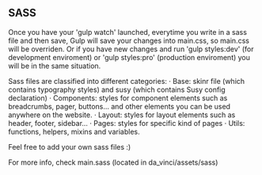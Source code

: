 SASS
----

Once you have your 'gulp watch' launched, everytime you write in a sass file
and then save, Gulp will save your changes into main.css, so main.css will be
overriden. Or if you have new changes and run 'gulp styles:dev' (for
development enviroment) or 'gulp styles:pro' (production enviroment)
you will be in the same situation.

Sass files are classified into different categories:
· Base: skinr file (which contains typography styles) and susy (which contains
Susy config declaration)
· Components: styles for component elements such as breadcrumbs, pager,
buttons... and other elements you can be used anywhere on the website.
· Layout: styles for layout elements such as header, footer, sidebar...
· Pages: styles for specific kind of pages
· Utils: functions, helpers, mixins and variables.

Feel free to add your own sass files :)

For more info, check main.sass (located in da_vinci/assets/sass)
